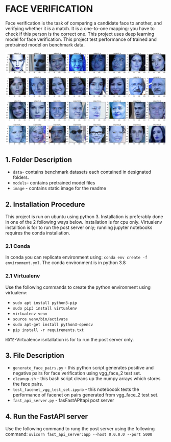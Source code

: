 # FACE VERIFICATION
Face verification is the task of comparing a candidate face to another, and verifying whether it is a match. It is a one-to-one mapping: you have to check if this person is the correct one. This project uses deep learning model for face verification. This project test performance of trained and pretrained model on benchmark data.

![Face Verification Image](https://github.com/itratrahman/face_verification/blob/experimental/image/IMAGE.png?raw=true)

## 1. Folder Description
- `data`- contains benchmark datasets each contained in designated folders.
- `models`- contains pretrained model files
- `image` - contains static image for the readme

## 2. Installation Procedure
This project is run on ubuntu using python 3. Installation is preferably done in one of the 2 following ways below. Installation is for cpu only. Virtualenv installtion is for to run the post server only; running jupyter notebooks requires the conda installation.
### 2.1 Conda
In conda you can replicate environment using: `conda env create -f environment.yml`. The conda environment is in python 3.8
### 2.1 Virtualenv
Use the following commands to create the python environment using virtualenv:
- `sudo apt install python3-pip`
- `sudo pip3 install virtualenv`
- `virtualenv venv`
- `source venv/bin/activate`
- `sudo apt-get install python3-opencv`
- `pip install -r requirements.txt`

`NOTE`-Virtualencv isntallation is for to run the post server only.

## 3. File Description
- `generate_face_pairs.py` - this python script generates positive and negative pairs for face verification using vgg_face_2 test set.
- `cleanup.sh` - this bash script cleans up the numpy arrays which stores the face pairs.
- `test_facenet_vgg_test_set.ipynb` - this noteboook tests the performance of facenet on pairs generated from vgg_face_2 test set.
- `fast_api_server.py` - fasFastAPItapi post server

## 4. Run the FastAPI server
Use the following command to rung the post server using the following command: `uvicorn fast_api_server:app --host 0.0.0.0 --port 5000`
